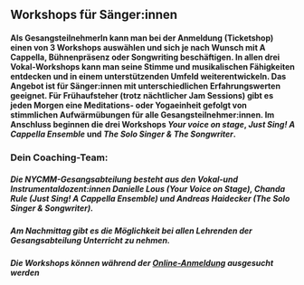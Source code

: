 ## **Workshops für Sänger:innen**
#### Als GesangsteilnehmerIn kann man bei der Anmeldung (Ticketshop) einen von 3 Workshops auswählen und sich je nach Wunsch mit A Cappella, Bühnenpräsenz oder Songwriting beschäftigen. In allen drei Vokal-Workshops kann man seine Stimme und musikalischen Fähigkeiten entdecken und in einem unterstützenden Umfeld weiterentwickeln. Das Angebot ist für Sänger:innen mit unterschiedlichen Erfahrungswerten geeignet. Für Frühaufsteher (trotz nächtlicher Jam Sessions) gibt es jeden Morgen eine Meditations- oder Yogaeinheit gefolgt von stimmlichen Aufwärmübungen für alle Gesangsteilnehmer:innen. Im Anschluss beginnen die drei Workshops *Your voice on stage*, *Just Sing! A Cappella Ensemble* und *The Solo Singer & The Songwriter*.
### **Dein Coaching-Team:**
##### Die NYCMM-Gesangsabteilung besteht aus den Vokal-und Instrumentaldozent:innen Danielle Lous (Your Voice on Stage), Chanda Rule (Just Sing! A Cappella Ensemble) und Andreas Haidecker (The Solo Singer & Songwriter).
##### Am Nachmittag gibt es die Möglichkeit bei allen Lehrenden der Gesangsabteilung Unterricht zu nehmen.

##### **Die Workshops können während der [Online-Anmeldung](/workshop/#tickets) ausgesucht werden**

